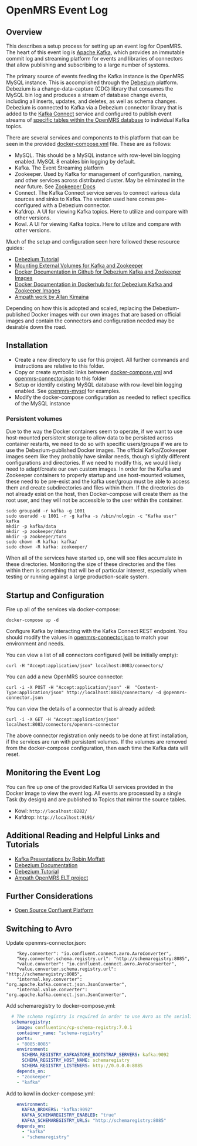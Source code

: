 # OpenMRS Event Log

## Overview

This describes a setup process for setting up an event log for OpenMRS.  The heart of this event log is
[Apache Kafka](https://kafka.apache.org/), which provides an immutable commit log and streaming platform for events 
and libraries of connectors that allow publishing and subscribing to a large number of systems.

The primary source of events feeding the Kafka instance is the OpenMRS MySQL instance.  This is accomplished through
the [Debezium](https://debezium.io/documentation/reference/stable/index.html) platform.  
Debezium is a change-data-capture (CDC) library that consumes the MySQL bin log and produces a stream of database change events, 
including all inserts, updates, and deletes, as well as schema changes.  Debezium is connected to Kafka via
a Debezium connector library that is added to the [Kafka Connect](https://kafka.apache.org/documentation/#connect) service
and configured to publish event streams of [specific tables within the OpenMRS database](openmrs-connector.json) to individual Kafka topics.

There are several services and components to this platform that can be seen in the provided [docker-compose.yml](docker-compose.yml)
file.  These are as follows:

* MySQL.      This should be a MySQL instance with row-level bin logging enabled.  MySQL 8 enables bin logging by default.
* Kafka.      The Event Streaming platform
* Zookeeper.  Used by Kafka for management of configuration, naming, and other services across distributed cluster.  May be eliminated in the near future.  See [Zookeeper Docs](https://zookeeper.apache.org/)
* Connect.    The Kafka Connect service serves to connect various data sources and sinks to Kafka.  The version used here comes pre-configured with a Debezium connector.
* Kafdrop.    A UI for viewing Kafka topics.  Here to utilize and compare with other versions.
* Kowl.       A UI for viewing Kafka topics.  Here to utilize and compare with other versions.

Much of the setup and configuration seen here followed these resource guides:

* [Debezium Tutorial](https://debezium.io/documentation/reference/stable/tutorial.html)
* [Mounting External Volumes for Kafka and Zookeeper](https://docs.confluent.io/platform/current/installation/docker/operations/external-volumes.html)
* [Docker Documentation in Github for Debezium Kafka and Zookeeper Images](https://github.com/debezium/docker-images)
* [Docker Documentation in Dockerhub for for Debezium Kafka and Zookeeper Images](https://hub.docker.com/r/debezium)
* [Ampath work by Allan Kimaina](https://github.com/kimaina/openmrs-elt/tree/master/cdc)

Depending on how this is adopted and scaled, replacing the Debezium-published Docker images with our own images
that are based on official images and contain the connectors and configuration needed may be desirable down the road.

## Installation

* Create a new directory to use for this project.  All further commands and instructions are relative to this folder.
* Copy or create symbolic links between [docker-compose.yml](docker-compose.yml) and [openmrs-connector.json](openmrs-connector.json) to this folder
* Setup or identify existing MySQL database with row-level bin logging enabled.  See [openmrs-mysql](../openmrs-mysql) for examples.
* Modify the docker-compose configuration as needed to reflect specifics of the MySQL instance

### Persistent volumes

Due to the way the Docker containers seem to operate, if we want to use host-mounted persistent storage to allow data to
be persisted across container restarts, we need to do so with specific users/groups if we are to use the Debezium-published Docker images.
The official Kafka/Zookeeper images seem like they probably have similar needs, though slightly different configurations and directories.
If we need to modify this, we would likely need to adapt/create our own custom images.  In order for the Kafka and Zookeeper containers
to properly startup and use host-mounted volumes, these need to be pre-exist and the kafka user/group must be able to access them and
create subdirectories and files within them.  If the directories do not already exist on the host, then Docker-compose will create them as 
the root user, and they will not be accessible to the user within the container.

```shell
sudo groupadd -r kafka -g 1001
sudo useradd -u 1001 -r -g kafka -s /sbin/nologin -c "Kafka user" kafka
mkdir -p kafka/data
mkdir -p zookeeper/data
mkdir -p zookeeper/txns
sudo chown -R kafka: kafka/
sudo chown -R kafka: zookeeper/
```

When all of the services have started up, one will see files accumulate in these directories.  Monitoring the size
of these directories and the files within them is something that will be of particular interest, especially when
testing or running against a large production-scale system.

## Startup and Configuration

Fire up all of the services via docker-compose:  

```shell
docker-compose up -d
```

Configure Kafka by interacting with the Kafka Connect REST endpoint.
You should modify the values in [openmrs-connector.json](openmrs-connector.json) to match your environment and needs.

You can view a list of all connectors configured (will be initially empty):

```shell
curl -H "Accept:application/json" localhost:8083/connectors/
```

You can add a new OpenMRS source connector:

```shell
curl -i -X POST -H "Accept:application/json" -H  "Content-Type:application/json" http://localhost:8083/connectors/ -d @openmrs-connector.json
```

You can view the details of a connector that is already added:

```shell
curl -i -X GET -H "Accept:application/json" localhost:8083/connectors/openmrs-connector
```

The above connector registration only needs to be done at first installation, if the services are run with persistent volumes.
If the volumes are removed from the docker-compose configuration, then each time the Kafka data will reset.

## Monitoring the Event Log

You can fire up one of the provided Kafka UI services provided in the Docker image to view the event log.
All events are processed by a single Task (by design) and are published to Topics that mirror the source tables.

* Kowl:  `http://localhost:8282/`
* Kafdrop:  `http://localhost:9191/`

## Additional Reading and Helpful Links and Tutorials

* [Kafka Presentations by Robin Moffatt](https://rmoff.net/2020/09/23/a-collection-of-kafka-related-talks/)
* [Debezium Documentation](https://debezium.io/documentation/reference/stable/index.html)
* [Debezium Tutorial](https://debezium.io/documentation/reference/stable/tutorial.html)
* [Ampath OpenMRS ELT project](https://github.com/kimaina/openmrs-elt/tree/master/cdc)

## Further Considerations

* [Open Source Confluent Platform](https://www.confluent.io/product/confluent-platform/)

## Switching to Avro

Update openmrs-connector.json:
```
    "key.converter": "io.confluent.connect.avro.AvroConverter",
    "key.converter.schema.registry.url": "http://schemaregistry:8085",
    "value.converter": "io.confluent.connect.avro.AvroConverter",
    "value.converter.schema.registry.url": "http://schemaregistry:8085",
    "internal.key.converter": "org.apache.kafka.connect.json.JsonConverter",
    "internal.value.converter": "org.apache.kafka.connect.json.JsonConverter",
```

Add schemaregistry to docker-compose.yml:

```yaml
  # The schema registry is required in order to use Avro as the serialization format for events by Debezium
  schemaregistry:
    image: confluentinc/cp-schema-registry:7.0.1
    container_name: "schema-registry"
    ports:
    - "8085:8085"
    environment:
      SCHEMA_REGISTRY_KAFKASTORE_BOOTSTRAP_SERVERS: kafka:9092
      SCHEMA_REGISTRY_HOST_NAME: schemaregistry
      SCHEMA_REGISTRY_LISTENERS: http://0.0.0.0:8085
    depends_on:
    - "zookeeper"
    - "kafka"
```

Add to kowl in docker-compose.yml:

```yaml
    environment:
      KAFKA_BROKERS: "kafka:9092"
      KAFKA_SCHEMAREGISTRY_ENABLED: "true"
      KAFKA_SCHEMAREGISTRY_URLS: "http://schemaregistry:8085"
    depends_on:
      - "kafka"
      - "schemaregistry"
```
